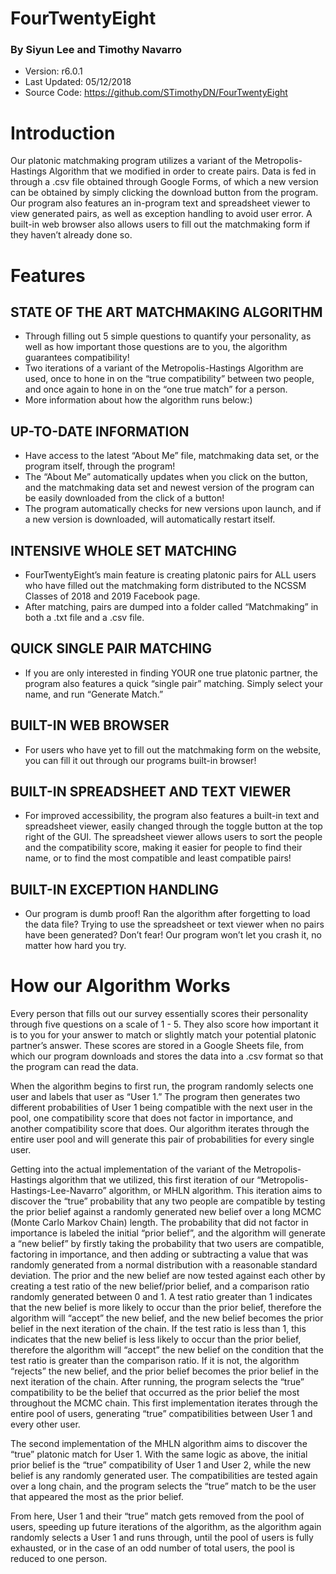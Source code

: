# FourTwentyEight
### By Siyun Lee and Timothy Navarro

* Version: r6.0.1
* Last Updated: 05/12/2018
* Source Code: https://github.com/STimothyDN/FourTwentyEight

# Introduction

Our platonic matchmaking program utilizes a variant of the Metropolis-Hastings Algorithm that we modified  in order to create pairs. Data is fed in through a .csv file obtained through Google Forms, of which a new version can be obtained by simply clicking the download button from the program. Our program also features an in-program text and spreadsheet viewer to view generated pairs, as well as exception handling to avoid user error. A built-in web browser also allows users to fill out the matchmaking form if they haven’t already done so.

# Features
## STATE OF THE ART MATCHMAKING ALGORITHM
* Through filling out 5 simple questions to quantify your personality, as well as how important those questions are to you, the algorithm guarantees compatibility!
* Two iterations of a variant of the Metropolis-Hastings Algorithm are used, once to hone in on the “true compatibility” between two people, and once again to hone in on the “one true match” for a person.
* More information about how the algorithm runs below:)

## UP-TO-DATE INFORMATION
* Have access to the latest “About Me” file, matchmaking data set, or the program itself, through the program!
* The “About Me” automatically updates when you click on the button, and the matchmaking data set and newest version of the program can be easily downloaded from the click of a button! 
* The program automatically checks for new versions upon launch, and if a new version is downloaded, will automatically restart itself.

## INTENSIVE WHOLE SET MATCHING
* FourTwentyEight’s main feature is creating platonic pairs for ALL users who have filled out the matchmaking form distributed to the NCSSM Classes of 2018 and 2019 Facebook page. 
* After matching, pairs are dumped into a folder called “Matchmaking” in both a .txt file and a .csv file.

## QUICK SINGLE PAIR MATCHING
* If you are only interested in finding YOUR one true platonic partner, the program also features a quick “single pair” matching. Simply select your name, and run “Generate Match.”

## BUILT-IN WEB BROWSER
* For users who have yet to fill out the matchmaking form on the website, you can fill it out through our programs built-in browser!

## BUILT-IN SPREADSHEET AND TEXT VIEWER
* For improved accessibility, the program also features a built-in text and spreadsheet viewer, easily changed through the toggle button at the top right of the GUI. The spreadsheet viewer allows users to sort the people and the compatibility score, making it easier for people to find their name, or to find the most compatible and least compatible pairs!

## BUILT-IN EXCEPTION HANDLING
* Our program is dumb proof! Ran the algorithm after forgetting to load the data file? Trying to use the spreadsheet or text viewer when no pairs have been generated? Don’t fear! Our program won’t let you crash it, no matter how hard you try.

# How our Algorithm Works

Every person that fills out our survey essentially scores their personality through five questions on a scale of 1 - 5. They also score how important it is to you for your answer to match or slightly match your potential platonic partner’s answer. These scores are stored in a Google Sheets file, from which our program downloads and stores the data into a .csv format so that the program can read the data. 

When the algorithm begins to first run, the program randomly selects one user and labels that user as “User 1.” The program then generates two different probabilities of User 1 being compatible with the next user in the pool, one compatibility score that does not factor in importance, and another compatibility score that does. Our algorithm iterates through the entire user pool and will generate this pair of probabilities for every single user.

Getting into the actual implementation of the variant of the Metropolis-Hastings algorithm that we utilized, this first iteration of our “Metropolis-Hastings-Lee-Navarro” algorithm, or MHLN algorithm. This iteration aims to discover the “true” probability that any two people are compatible by testing the prior belief against a randomly generated new belief over a long MCMC (Monte Carlo Markov Chain) length. The probability that did not factor in importance is labeled the initial “prior belief”, and the algorithm will generate a “new belief” by firstly taking the probability that two users are compatible, factoring in importance, and then adding or subtracting a value that was randomly generated from a normal distribution with a reasonable standard deviation. The prior and the new belief are now tested against each other by creating a test ratio of the new belief/prior belief, and a comparison ratio randomly generated between 0 and 1. A test ratio greater than 1 indicates that the new belief is more likely to occur than the prior belief, therefore the algorithm will “accept” the new belief, and the new belief becomes the prior belief in the next iteration of the chain. If the test ratio is less than 1, this indicates that the new belief is less likely to occur than the prior belief, therefore the algorithm will “accept” the new belief on the condition that the test ratio is greater than the comparison ratio. If it is not, the algorithm “rejects” the new belief, and the prior belief becomes the prior belief in the next iteration of the chain. After running, the program selects the “true” compatibility to be the belief that occurred as the prior belief the most throughout the MCMC chain. This first implementation iterates through the entire pool of users, generating “true” compatibilities between User 1 and every other user.

The second implementation of the MHLN algorithm aims to discover the “true” platonic match for User 1. With the same logic as above, the initial prior belief is the “true” compatibility of User 1 and User 2, while the new belief is any randomly generated user. The compatibilities are tested again over a long chain, and the program selects the “true” match to be the user that appeared the most as the prior belief.

From here, User 1 and their “true” match gets removed from the pool of users, speeding up future iterations of the algorithm, as the algorithm again randomly selects a User 1 and runs through, until the pool of users is fully exhausted, or in the case of an odd number of total users, the pool is reduced to one person.

